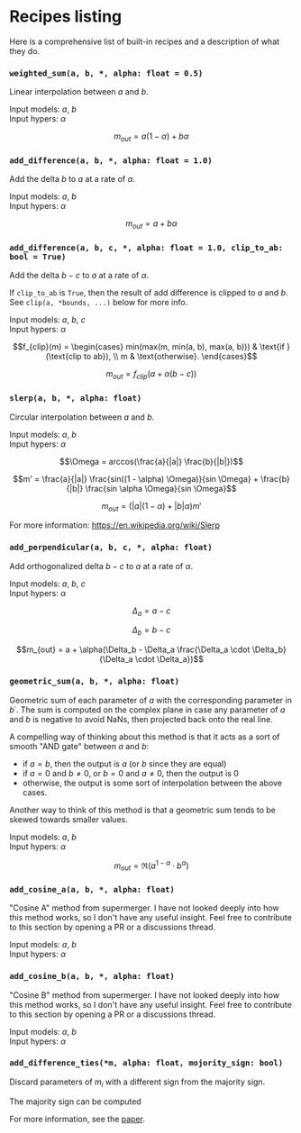 # Recipes listing

Here is a comprehensive list of built-in recipes and a description of what they do.

### `weighted_sum(a, b, *, alpha: float = 0.5)`

Linear interpolation between $a$ and $b$.

Input models: $a$, $b$  
Input hypers: $\alpha$

```math
m_{out} = a(1 - \alpha) + b\alpha
```

### `add_difference(a, b, *, alpha: float = 1.0)`

Add the delta $b$ to $a$ at a rate of $\alpha$.

Input models: $a$, $b$  
Input hypers: $\alpha$

```math
m_{out} = a + b\alpha
```

### `add_difference(a, b, c, *, alpha: float = 1.0, clip_to_ab: bool = True)`

Add the delta $b - c$ to $a$ at a rate of $\alpha$.

If `clip_to_ab` is `True`, then the result of add difference is clipped to $a$ and $b$.
See `clip(a, *bounds, ...)` below for more info.

Input models: $a$, $b$, $c$  
Input hypers: $\alpha$

```math
f_{clip}(m) = 
\begin{cases} 
min(max(m, min(a, b), max(a, b))) & \text{if } (\text{clip to ab}), \\
m & \text{otherwise}.
\end{cases}
```

```math
m_{out} = f_{clip}(a + \alpha(b - c))
```

### `slerp(a, b, *, alpha: float)`

Circular interpolation between $a$ and $b$.

Input models: $a$, $b$  
Input hypers: $\alpha$

```math
\Omega = arccos(\frac{a}{|a|} \frac{b}{|b|})
```
```math
m' = \frac{a}{|a|} \frac{sin((1 - \alpha) \Omega)}{sin \Omega} + \frac{b}{|b|} \frac{sin \alpha \Omega}{sin \Omega}
```
```math
m_{out} = (|a|(1-\alpha) + |b|\alpha) m'
```

For more information: https://en.wikipedia.org/wiki/Slerp

### `add_perpendicular(a, b, c, *, alpha: float)`

Add orthogonalized delta $b - c$ to $a$ at a rate of $\alpha$.

Input models: $a$, $b$, $c$  
Input hypers: $\alpha$

```math
\Delta_a = a - c
```
```math
\Delta_b = b - c
```
```math
m_{out} = a + \alpha(\Delta_b - \Delta_a \frac{\Delta_a \cdot \Delta_b}{\Delta_a \cdot \Delta_a})
```

### `geometric_sum(a, b, *, alpha: float)`

Geometric sum of each parameter of $a$ with the corresponding parameter in $b$˙.
The sum is computed on the complex plane in case any parameter of $a$ and $b$ is negative to avoid NaNs, then projected back onto the real line.

A compelling way of thinking about this method is that it acts as a sort of smooth "AND gate" between $a$ and $b$:
- if $a = b$, then the output is $a$ (or $b$ since they are equal)
- if $a = 0$ and $b \neq 0$, or $b = 0$ and $a \neq 0$, then the output is $0$
- otherwise, the output is some sort of interpolation between the above cases.

Another way to think of this method is that a geometric sum tends to be skewed towards smaller values.

Input models: $a$, $b$  
Input hypers: $\alpha$

```math
m_{out} = \Re(a^{1-\alpha} \cdot b^\alpha)
```

### `add_cosine_a(a, b, *, alpha: float)`

"Cosine A" method from supermerger. I have not looked deeply into how this method works, so I don't have any useful insight.
Feel free to contribute to this section by opening a PR or a discussions thread.

Input models: $a$, $b$  
Input hypers: $\alpha$


### `add_cosine_b(a, b, *, alpha: float)`

"Cosine B" method from supermerger. I have not looked deeply into how this method works, so I don't have any useful insight.
Feel free to contribute to this section by opening a PR or a discussions thread.

Input models: $a$, $b$  
Input hypers: $\alpha$

### `add_difference_ties(*m, alpha: float, mojority_sign: bool)`

Discard parameters of $m_i$ with a different sign from the majority sign.

The majority sign can be computed

For more information, see the [paper](https://arxiv.org/abs/2306.01708).
